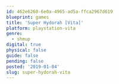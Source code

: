 ```yaml
---
id: 462e6260-6e0a-4965-ad5a-ffca2967d619
blueprint: games
title: 'Super Hydorah [Vita]'
platform: playstation-vita
genre:
  - shmup
digital: true
physical: false
guide: false
pending: false
posted: '2019-01-04'
slug: super-hydorah-vita
---
```

